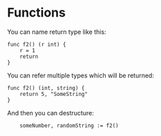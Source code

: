 # Functions

You can name return type like this:
```
func f2() (r int) {
    r = 1
    return
}
```

You can refer multiple types which will be returned:
```
func f2() (int, string) {
    return 5, "SomeString"
}
```

And then you can destructure:
```
    someNumber, randomString := f2()
```